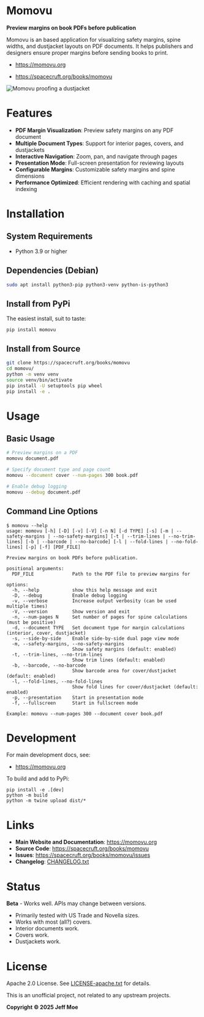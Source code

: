 # Momovu
**Preview margins on book PDFs before publication**

Momovu is an based application for visualizing safety margins, spine widths,
and dustjacket layouts on PDF documents.
It helps publishers and designers ensure proper margins before sending books to print.

* https://momovu.org

* https://spacecruft.org/books/momovu

![Momovu proofing a dustjacket](docs/_source/_static/screenshots/dustjacket.png)

# Features
- **PDF Margin Visualization**: Preview safety margins on any PDF document
- **Multiple Document Types**: Support for interior pages, covers, and dustjackets
- **Interactive Navigation**: Zoom, pan, and navigate through pages
- **Presentation Mode**: Full-screen presentation for reviewing layouts
- **Configurable Margins**: Customizable safety margins and spine dimensions
- **Performance Optimized**: Efficient rendering with caching and spatial indexing

# Installation
## System Requirements
- Python 3.9 or higher

## Dependencies (Debian)
```bash
sudo apt install python3-pip python3-venv python-is-python3
```

## Install from PyPi
The easiest install, suit to taste:
```
pip install momovu
```

## Install from Source
```bash
git clone https://spacecruft.org/books/momovu
cd momovu/
python -m venv venv
source venv/bin/activate
pip install -U setuptools pip wheel
pip install -e .
```

# Usage
## Basic Usage
```bash
# Preview margins on a PDF
momovu document.pdf

# Specify document type and page count
momovu --document cover --num-pages 300 book.pdf

# Enable debug logging
momovu --debug document.pdf
```

## Command Line Options
```
$ momovu --help
usage: momovu [-h] [-D] [-v] [-V] [-n N] [-d TYPE] [-s] [-m | --safety-margins | --no-safety-margins] [-t | --trim-lines | --no-trim-lines] [-b | --barcode | --no-barcode] [-l | --fold-lines | --no-fold-lines] [-p] [-f] [PDF_FILE]

Preview margins on book PDFs before publication.

positional arguments:
  PDF_FILE              Path to the PDF file to preview margins for

options:
  -h, --help            show this help message and exit
  -D, --debug           Enable debug logging
  -v, --verbose         Increase output verbosity (can be used multiple times)
  -V, --version         Show version and exit
  -n, --num-pages N     Set number of pages for spine calculations (must be positive)
  -d, --document TYPE   Set document type for margin calculations (interior, cover, dustjacket)
  -s, --side-by-side    Enable side-by-side dual page view mode
  -m, --safety-margins, --no-safety-margins
                        Show safety margins (default: enabled)
  -t, --trim-lines, --no-trim-lines
                        Show trim lines (default: enabled)
  -b, --barcode, --no-barcode
                        Show barcode area for cover/dustjacket (default: enabled)
  -l, --fold-lines, --no-fold-lines
                        Show fold lines for cover/dustjacket (default: enabled)
  -p, --presentation    Start in presentation mode
  -f, --fullscreen      Start in fullscreen mode

Example: momovu --num-pages 300 --document cover book.pdf
```

# Development
For main development docs, see:

* https://momovu.org

To build and add to PyPi:
```
pip install -e .[dev]
python -m build
python -m twine upload dist/*
```

# Links
- **Main Website and Documentation**: https://momovu.org
- **Source Code**: https://spacecruft.org/books/momovu
- **Issues**: https://spacecruft.org/books/momovu/issues
- **Changelog**: [CHANGELOG.txt](CHANGELOG.txt)

# Status
**Beta** - Works well.
APIs may change between versions.

* Primarily tested with US Trade and Novella sizes.
* Works with most (all?) covers.
* Interior documents work.
* Covers work.
* Dustjackets work.

# License
Apache 2.0 License. See [LICENSE-apache.txt](LICENSE-apache.txt) for details.

This is an unofficial project, not related to any upstream projects.

**Copyright © 2025 Jeff Moe**
